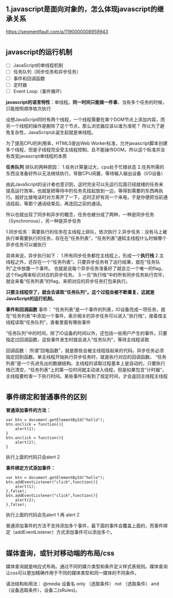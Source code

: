 ## 1.javascript是面向对象的，怎么体现javascript的继承关系

https://segmentfault.com/a/1190000008959943

#

## javascript的运行机制

- [ ] JavaScript的单线程机制
- [ ] 任务队列（同步任务和异步任务）
- [ ] 事件和回调函数
- [ ] 定时器
- [ ] Event Loop（事件循环）

**javascript的语言特性**：单线程。**同一时间只能做一件事**，当有多个任务的时候，只能按照顺序依次执行

设想JavaScript同时有两个线程，一个线程需要在某个DOM节点上添加内容，而另一个线程的操作是删除了这个节点，那么浏览器应该以谁为准呢？
所以为了避免复杂性，JavaScript从诞生起就是单线程。

为了提高CPU的利用率，HTML5提出Web Worker标准，允许javascript脚本创建多个线程，但是子线程完全受主线程控制，且不能操作DOM。所以这个标准并没有改变javascript单线程的本质


**任务队列**
排队的两种原因：
1.任务计算量过大，cpu处于忙碌状态
2.任务所需的东西没准备好所以无法继续执行，导致CPU闲置，等待输入输出设备（I/O设备）

由此JavaScript的设计者也意识到，这时完全可以先运行后面已经就绪的任务来提高运行效率，也就是把等待中的任务先挂起放到一边，等得到需要的东西再执行。就好比接电话时对方离开了一下，这时正好有另一个来电，于是你便把当前通话挂起，等那个通话结束后，再连回之前的通话。

所以也就出现了同步和异步的概念，任务也被分成了两种，一种是同步任务（Synchronous），另一种是异步任务

1.同步任务：需要执行的任务在主线程上排队，依次执行
2.异步任务：没有马上被执行单需要执行的任务，存在在“任务列表”，“任务列表”通知主线程什么时候哪个异步任务可以被执行

具体来说，异步执行如下：
1.所有同步任务都在主线程上，形成一个**执行栈**
2.主线程之外，还存在一个“任务列表”。只要异步任务有了运行结果，就在“任务队列”之中放置一个事件。
也就是说每个异步任务准备好了就会立一个唯一的flag，这个flag用来标识对应的异步任务。
3.一旦“执行栈”中的所有同步任务执行完毕，就会来看“任务列表”的flag，来把对应的异步任务打包来执行。

**只要主线程空了，就会去读取“任务队列”。这个过程会被不断重复，这就是JavaScript的运行机制。**

**事件和回调函数**
事件：
“任务列表”是一个事件的列表，IO设备完成一项任务，就在“任务列表”中添加一个事件，表示相关的异步任务可以进入‘’执行栈”，接着按主线程读取“任务队列”，查看里面有哪些事件

“任务队列”中的时间，除了IO设备的时间以外，还包括一些用户产生的事件。只要指定过回调函数，这些事件发生时就会进入“任务队列”，等待主线程读取

回调函数：
所谓“回电函数”，就是那些会被主线程挂起来的代码。异步任务必须指定回到函数。单主线程开始执行异步任务时，就是执行对应的回调函数。
“任务列表”是一个先进先出的数据结构。主线程的读取过程基本上是自动的，只要执行栈已清空，“任务列表”上的第一位时间就主动进入线程，但是如果包含“计时器”，主线程要检查一下执行时间。某些事件只有到了规定时间，才会返回主线程主线程

#

## 事件绑定和普通事件的区别

**普通添加事件的方法：**

```
var btn = document.getElementById("hello");
btn.onclick = function(){
	alert(1);
}
btn.onclick = function(){
	alert(2);
}
```
执行上面的代码只会alert 2

**事件绑定方式添加事件：**

```
var btn = document.getElementById("hello");
btn.addEventListener("click",function(){
	alert(1);
},false);
btn.addEventListener("click",function(){
	alert(2);
},false);
```
执行上面的代码会先alert 1 再 alert 2

普通添加事件的方法不支持添加多个事件，最下面的事件会覆盖上面的，而事件绑定（addEventListener）方式添加事件可以添加多个。


#

## 媒体查询，或针对移动端的布局/css
媒体查询就是响应式布局。通过不同的媒介类型和条件定义样式表规则。媒体查询让css可以更加精确作用于不同的媒体类型和同一媒体的不同条件。

语法结构和用法：
@media 设备名 only （选取条件） not （选取条件） and（设备选取条件），设备二{sRules}。










